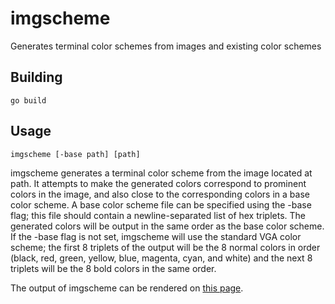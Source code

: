 imgscheme
=========

Generates terminal color schemes from images and existing color schemes

Building
--------

    go build

Usage
-----

    imgscheme [-base path] [path]

imgscheme generates a terminal color scheme from the image located at path. It
attempts to make the generated colors correspond to prominent colors in the
image, and also close to the corresponding colors in a base color scheme. A base
color scheme file can be specified using the -base flag; this file should
contain a newline-separated list of hex triplets. The generated colors will be
output in the same order as the base color scheme. If the -base flag is not set,
imgscheme will use the standard VGA color scheme; the first 8 triplets of the
output will be the 8 normal colors in order (black, red, green, yellow, blue,
magenta, cyan, and white) and the next 8 triplets will be the 8 bold colors in
the same order.

The output of imgscheme can be rendered on
[this page](https://wwalexander.github.io/imgscheme/).
